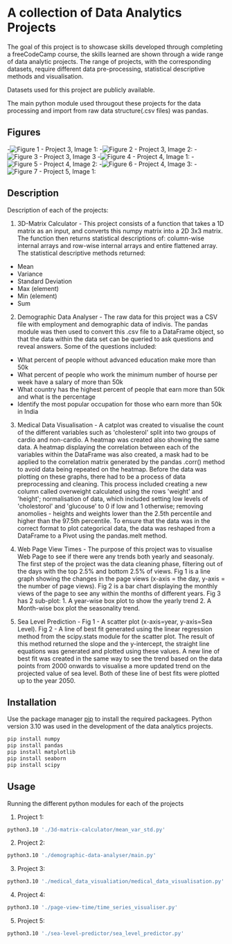 # A collection of Data Analytics Projects

The goal of this project is to showcase skills developed through completing a freeCodeCamp course, the skills learned are shown through a wide range of data analytic projects. The range of projects, with the corresponding datasets, require different data pre-processing, statistical descriptive methods and  visualisation.

Datasets used for this project are publicly available. 

The main python module used througout these projects for the data processing and import from raw data structure(.csv files) was pandas.

## Figures
-![__Figure 1 - Project 3, Image 1:__](figures/project3-1.png)
-![__Figure 2 - Project 3, Image 2:__](figures/project3-2.png)
-![__Figure 3 - Project 3, Image 3__](figures/project3-3.png)
-![__Figure 4 - Project 4, Image 1:__](figures/project4-1.png)
-![__Figure 5 - Project 4, Image 2:__](figures/project4-2.png)
-![__Figure 6 - Project 4, Image 3:__](figures/project4-3.png)
-![__Figure 7 - Project 5, Image 1:__](figures/project5-1.png)

## Description
Description of each of the projects:
1. 3D-Matrix Calculator - This project consists of a function that takes a 1D matrix as an input, and converts this numpy matrix into a 2D 3x3 matrix. The function then returns statistical descriptions of: column-wise internal arrays and row-wise internal arrays and entire flattened array.
The statistical descriptive methods returned:
- Mean
- Variance 
- Standard Deviation
- Max (element)
- Min (element)
- Sum

2. Demographic Data Analyser - The raw data for this project was a CSV file with employment and demographic data of indivis. The pandas module was then used to convert this .csv file to a DataFrame object, so that the data within the data set can be queried to ask questions and reveal answers. Some of the questions included:
- What percent of people without advanced education make more than 50k
- What percent of people who work the minimum number of hourse per week have a salary of more than 50k
- What country has the highest percent of people that earn more than 50k and what is the percentage
- Identify the most popular occupation for those who earn more than 50k in India

3. Medical Data Visualisation - A catplot was created to visualise the count of the different variables such as 'cholesterol' split into two groups of cardio and non-cardio. A heatmap was created also showing the same data. A heatmap displaying the correlation between each of the variables within the DataFrame was also created, a mask had to be applied to the correlation matrix generated by the pandas .corr() method to avoid data being repeated on the heatmap. Before the data was plotting on these graphs, there had to be a process of data preprocessing and cleaning. This process included creating a new column called overweight calculated using the rows 'weight' and 'height'; normalisation of data, which included setting low levels of 'cholestorol' and 'glucouse' to 0 if low and 1 otherwise; removing anomolies - heights and weights lower than the 2.5th percentile and higher than the 97.5th percentile. To ensure that the data was in the correct format to plot categorical data, the data was reshaped from a DataFrame to a Pivot using the pandas.melt method.

4. Web Page View Times - The purpose of this project was to visualise Web Page to see if there were any trends both yearly and seasonaly. The first step of the project was the data cleaning phase, filtering out of the days with the top 2.5% and bottom 2.5% of views. Fig 1 is a line graph showing the changes in the page views (x-axis = the day, y-axis = the number of page views). Fig 2 is a bar chart displaying the monthly views of the page to see any within the months of different years. Fig 3 has 2 sub-plot: 1. A year-wise box plot to show the yearly trend 2. A Month-wise box plot the seasonality trend.

5. Sea Level Prediction - Fig 1 - A scatter plot (x-axis=year, y-axis=Sea Level). Fig 2 - A line of best fit generated using the linear regression method from the scipy.stats module for the scatter plot. The result of this method returned the slope and the y-intercept, the straight line equations was generated and plotted using these values. A new line of best fit was created in the same way to see the trend based on the data points from 2000 onwards to visualise a more updated trend on the projected value of sea level. Both of these line of best fits were plotted up to the year 2050.

## Installation

Use the package manager [pip](https://pip.pypa.io/en/stable/) to install the required packagees. Python version 3.10 was used in the development of the data analytics projects.

```bash
pip install numpy
pip install pandas
pip install matplotlib
pip install seaborn
pip install scipy
```

## Usage
Running the different python modules for each of the projects
1. Project 1:
```bash
python3.10 './3d-matrix-calculator/mean_var_std.py'
```
2. Project 2:
```bash
python3.10 './demographic-data-analyser/main.py'
```
3. Project 3:
```bash
python3.10 './medical_data_visualiation/medical_data_visualisation.py'
```
4. Project 4:
```bash
python3.10 './page-view-time/time_series_visualiser.py'
```
5. Project 5:
```bash
python3.10 './sea-level-predictor/sea_level_predictor.py'
```

